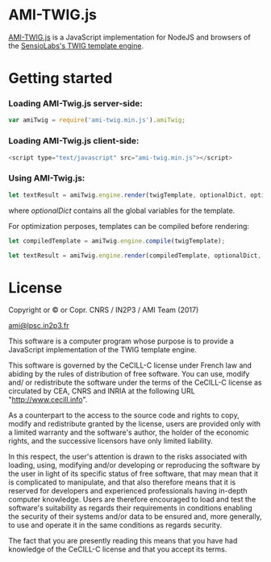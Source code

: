 AMI-TWIG.js
===========

[AMI-TWIG.js](http://www.cern.ch/ami/twig/) is a JavaScript implementation for NodeJS and browsers of the [SensioLabs's TWIG template engine](http://twig.sensiolabs.org/).


Getting started
===============

### Loading AMI-Twig.js server-side:

```javascript
var amiTwig = require('ami-twig.min.js').amiTwig;
```

### Loading AMI-Twig.js client-side:

```javascript
<script type="text/javascript" src="ami-twig.min.js"></script>
```

### Using AMI-Twig.js:

```javascript
let textResult = amiTwig.engine.render(twigTemplate, optionalDict, optionalTwigTemplates);
```

where *optionalDict* contains all the global variables for the template.

For optimization perposes, templates can be compiled before rendering:

```javascript
let compiledTemplate = amiTwig.engine.compile(twigTemplate);

let textResult = amiTwig.engine.render(compiledTemplate, optionalDict, optionalTwigTemplates);
```

License
=======

Copyright or © or Copr. CNRS / IN2P3 / AMI Team (2017)

ami@lpsc.in2p3.fr

This software is a computer program whose purpose is to provide a JavaScript
implementation of the TWIG template engine.

This software is governed by the CeCILL-C license under French law and
abiding by the rules of distribution of free software.  You can  use, 
modify and/ or redistribute the software under the terms of the CeCILL-C
license as circulated by CEA, CNRS and INRIA at the following URL
"http://www.cecill.info". 

As a counterpart to the access to the source code and  rights to copy,
modify and redistribute granted by the license, users are provided only
with a limited warranty  and the software's author,  the holder of the
economic rights,  and the successive licensors  have only  limited
liability. 

In this respect, the user's attention is drawn to the risks associated
with loading,  using,  modifying and/or developing or reproducing the
software by the user in light of its specific status of free software,
that may mean  that it is complicated to manipulate,  and  that  also
therefore means  that it is reserved for developers  and  experienced
professionals having in-depth computer knowledge. Users are therefore
encouraged to load and test the software's suitability as regards their
requirements in conditions enabling the security of their systems and/or 
data to be ensured and,  more generally, to use and operate it in the 
same conditions as regards security. 

The fact that you are presently reading this means that you have had
knowledge of the CeCILL-C license and that you accept its terms.
